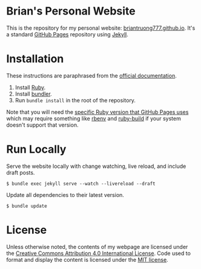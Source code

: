 Brian's Personal Website
========================

This is the repository for my personal website: [briantruong777.github.io].
It's a standard [GitHub Pages] repository using [Jekyll].

[briantruong777.github.io]: https://briantruong777.github.io
[GitHub Pages]: https://pages.github.com/
[Jekyll]: https://jekyllrb.com/

# Installation

These instructions are paraphrased from the [official documentation].

1. Install [Ruby].
1. Install [bundler].
1. Run `bundle install` in the root of the repository.

[official documentation]: https://docs.github.com/en/pages/setting-up-a-github-pages-site-with-jekyll/testing-your-github-pages-site-locally-with-jekyll
[Ruby]: https://www.ruby-lang.org/
[bundler]: https://bundler.io/

Note that you will need the [specific Ruby version that GitHub Pages uses](https://pages.github.com/versions/)
which may require something like [rbenv] and [ruby-build] if your system
doesn't support that version.

[rbenv]: https://github.com/rbenv/rbenv
[ruby-build]: https://github.com/rbenv/ruby-build

# Run Locally

Serve the website locally with change watching, live reload, and include draft
posts.

```
$ bundle exec jekyll serve --watch --livereload --draft
```

Update all dependencies to their latest version.

```
$ bundle update
```

# License

Unless otherwise noted, the contents of my webpage are licensed under the
[Creative Commons Attribution 4.0 International License]. Code used to format
and display the content is licensed under the [MIT license].

[Creative Commons Attribution 4.0 International License]: https://creativecommons.org/licenses/by/4.0/
[MIT license]: https://opensource.org/licenses/MIT

